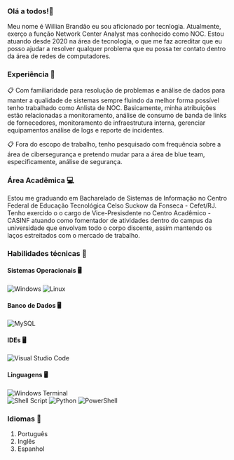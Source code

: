 ### Olá a todos!👋

Meu nome é Willian Brandão eu sou aficionado por tecnlogia. Atualmente, exerço a função Network Center Analyst mas conhecido como NOC. Estou atuando desde 2020 na área de tecnologia, o que me faz acreditar que eu posso ajudar a resolver qualquer problema que eu possa ter contato dentro da área de redes de computadores.
<!--
- 🔭 I’m currently working on ...
- 🌱 I’m currently learning ...
- 👯 I’m looking to collaborate on ...
- 🤔 I’m looking for help with ...
- 💬 Ask me about ...
- 📫 How to reach me: ...
- 😄 Pronouns: ...
- ⚡ Fun fact: ...
-->
### Experiência 💾

:clipboard: Com familiaridade para resolução de problemas e análise de dados para manter a qualidade de sistemas sempre fluindo da melhor forma possível tenho trabalhado como Anlista de NOC. Basicamente, minha atribuições estão relacionadas a monitoramento, análise de consumo de banda de links de fornecedores, monitoramento de infraestrutura interna, gerenciar equipamentos análise de logs e reporte de incidentes. 

:clipboard: Fora do escopo de trabalho, tenho pesquisado com frequência sobre a área de cibersegurança e pretendo mudar para a área de blue team, especificamente, análise de segurança.

### Área Acadêmica 💻
Estou me graduando em  Bacharelado de Sistemas de Informação no Centro Federal de Educação Tecnológica Celso Suckow da Fonseca - Cefet/RJ.
Tenho exercido o o cargo de Vice-Presisdente no Centro Acadêmico - CASINF atuando como fomentador de atividades dentro do campus da universidade que envolvam todo o corpo discente, assim mantendo os laços estreitados com o mercado de trabalho. 

### Habilidades técnicas 👷
#### Sistemas Operacionais 🖥️
![Windows](https://img.shields.io/badge/Windows-0078D6?style=for-the-badge&logo=windows&logoColor=white)
![Linux](https://img.shields.io/badge/Linux-FCC624?style=for-the-badge&logo=linux&logoColor=black) 
#### Banco de Dados 🖥️
![MySQL](https://img.shields.io/badge/mysql-%2300f.svg?style=for-the-badge&logo=mysql&logoColor=white) 
#### IDEs 🖥️
![Visual Studio Code](https://img.shields.io/badge/Visual%20Studio%20Code-0078d7.svg?style=for-the-badge&logo=visual-studio-code&logoColor=white)
#### Linguagens 🖥️
  ![Windows Terminal](https://img.shields.io/badge/Windows%20Terminal-%234D4D4D.svg?style=for-the-badge&logo=windows-terminal&logoColor=white)	
  ![Shell Script](https://img.shields.io/badge/shell_script-%23121011.svg?style=for-the-badge&logo=gnu-bash&logoColor=white)
  ![Python](https://img.shields.io/badge/python-3670A0?style=for-the-badge&logo=python&logoColor=ffdd54)
  ![PowerShell](https://img.shields.io/badge/PowerShell-%235391FE.svg?style=for-the-badge&logo=powershell&logoColor=white)
  

### Idiomas 📓
1. Português
2. Inglês
3. Espanhol 

